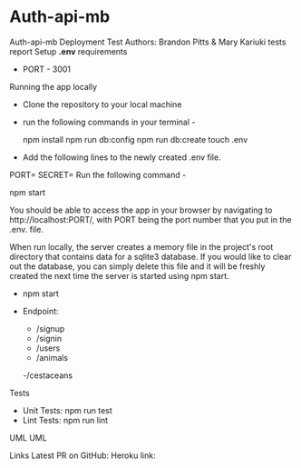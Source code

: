 # Auth-api-mb

Auth-api-mb
Deployment Test
Authors: Brandon Pitts & Mary Kariuki
tests report
Setup
**.env** requirements
- PORT - 3001

Running the app locally


- Clone the repository to your local machine
- run the following commands in your terminal -

  npm install
  npm run db:config
  npm run db:create
  touch .env
- Add the following lines to the newly created .env file.

PORT=<port number>
SECRET=<AStringToBeKeptSecret>
Run the following command -

  npm start

 You should be able to access the app in your browser by navigating to http://localhost:PORT/, with PORT being the port number that you put in the .env. file.

When run locally, the server creates a memory file in the project's root directory that contains data for a sqlite3 database. If you would like to clear out the database, you can simply delete this file and it will be freshly created the next time the server is started using npm start.

- npm start
- Endpoint:
  - /signup
  - /signin
  - /users
  - /animals
  
  -/cestaceans
  
Tests
- Unit Tests: npm run test
- Lint Tests: npm run lint



UML
UML

Links
Latest PR on GitHub:
Heroku link:
